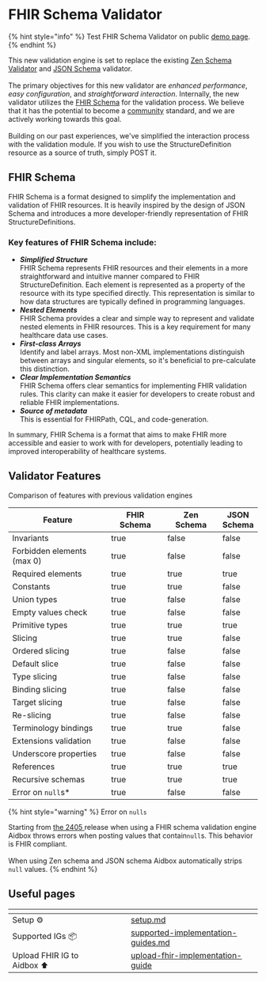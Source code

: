 # FHIR Schema Validator

{% hint style="info" %}
Test FHIR Schema Validator on public [demo page](https://fhir-validator.aidbox.app).
{% endhint %}

This new validation engine is set to replace the existing [Zen Schema Validator](../../../reference/settings/zen-project.md) and [JSON Schema](../../../deprecated/deprecated/other/profiling-with-aidboxprofile.md) validator. \
\
The primary objectives for this new validator are _enhanced performance_, _easy configuration_, and _straightforward interaction_. Internally, the new validator utilizes the [FHIR Schema](https://github.com/fhir-schema/fhir-schema) for the validation process. We believe that it has the potential to become a [community](https://chat.fhir.org/#narrow/stream/391879-FHIR-Schema/topic/early.20draft) standard, and we are actively working towards this goal. \
\
Building on our past experiences, we've simplified the interaction process with the validation module. If you wish to use the StructureDefinition resource as a source of truth, simply POST it.

## FHIR Schema

FHIR Schema is a format designed to simplify the implementation and validation of FHIR resources. It is heavily inspired by the design of JSON Schema and introduces a more developer-friendly representation of FHIR StructureDefinitions.

### Key features of FHIR Schema include:

* _**Simplified Structure**_\
  FHIR Schema represents FHIR resources and their elements in a more straightforward and intuitive manner compared to FHIR StructureDefinition. Each element is represented as a property of the resource with its type specified directly. This representation is similar to how data structures are typically defined in programming languages.
* _**Nested Elements**_\
  FHIR Schema provides a clear and simple way to represent and validate nested elements in FHIR resources. This is a key requirement for many healthcare data use cases.
* _**First-class Arrays**_\
  Identify and label arrays. Most non-XML implementations distinguish between arrays and singular elements, so it's beneficial to pre-calculate this distinction.
* _**Clear Implementation Semantics**_\
  FHIR Schema offers clear semantics for implementing FHIR validation rules. This clarity can make it easier for developers to create robust and reliable FHIR implementations.
* _**Source of metadata**_\
  This is essential for FHIRPath, CQL, and code-generation.

In summary, FHIR Schema is a format that aims to make FHIR more accessible and easier to work with for developers, potentially leading to improved interoperability of healthcare systems.

## Validator Features

Comparison of features with previous validation engines

<table data-full-width="false"><thead><tr><th width="284">Feature</th><th width="136" data-type="checkbox">FHIR Schema</th><th width="131" data-type="checkbox">Zen Schema</th><th data-type="checkbox">JSON Schema</th></tr></thead><tbody><tr><td>Invariants</td><td>true</td><td>false</td><td>false</td></tr><tr><td>Forbidden elements (max 0)</td><td>true</td><td>false</td><td>false</td></tr><tr><td>Required elements</td><td>true</td><td>true</td><td>true</td></tr><tr><td>Constants</td><td>true</td><td>true</td><td>false</td></tr><tr><td>Union types</td><td>true</td><td>false</td><td>false</td></tr><tr><td>Empty values check</td><td>true</td><td>false</td><td>false</td></tr><tr><td>Primitive types</td><td>true</td><td>true</td><td>true</td></tr><tr><td>Slicing</td><td>true</td><td>true</td><td>false</td></tr><tr><td>Ordered slicing</td><td>true</td><td>false</td><td>false</td></tr><tr><td>Default slice</td><td>true</td><td>false</td><td>false</td></tr><tr><td>Type slicing</td><td>true</td><td>false</td><td>false</td></tr><tr><td>Binding slicing</td><td>true</td><td>false</td><td>false</td></tr><tr><td>Target slicing</td><td>true</td><td>false</td><td>false</td></tr><tr><td>Re-slicing</td><td>true</td><td>false</td><td>false</td></tr><tr><td>Terminology bindings</td><td>true</td><td>true</td><td>false</td></tr><tr><td>Extensions validation</td><td>true</td><td>false</td><td>false</td></tr><tr><td>Underscore properties</td><td>true</td><td>false</td><td>false</td></tr><tr><td>References</td><td>true</td><td>true</td><td>true</td></tr><tr><td>Recursive schemas</td><td>true</td><td>true</td><td>true</td></tr><tr><td>Error on <code>null</code>s*</td><td>true</td><td>false</td><td>false</td></tr></tbody></table>

{% hint style="warning" %}
Error on `nulls`

Starting from [the 2405 ](../../../overview/release-notes.md#may-2024-stable-2405)release when using a FHIR schema validation engine Aidbox throws errors when posting values that contain`null`s. This behavior is FHIR compliant.  \
\
When using Zen schema and JSON schema Aidbox automatically strips `null` values.
{% endhint %}

## Useful pages

<table data-view="cards"><thead><tr><th></th><th></th><th></th><th data-hidden data-card-cover data-type="files"></th><th data-hidden data-card-target data-type="content-ref"></th></tr></thead><tbody><tr><td>Setup ⚙️</td><td></td><td></td><td></td><td><a href="setup.md">setup.md</a></td></tr><tr><td>Supported IGs 📦</td><td></td><td></td><td></td><td><a href="supported-implementation-guides.md">supported-implementation-guides.md</a></td></tr><tr><td>Upload FHIR IG to Aidbox ⬆️</td><td></td><td></td><td></td><td><a href="../../../readme-1/validation-tutorials/upload-fhir-implementation-guide/">upload-fhir-implementation-guide</a></td></tr></tbody></table>

